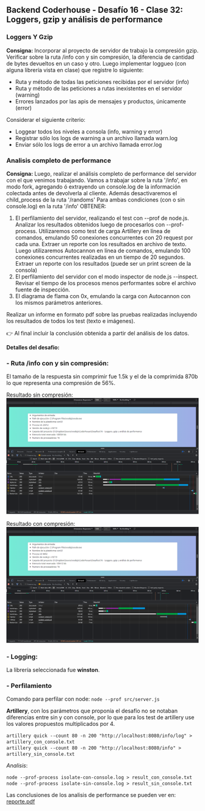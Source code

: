 ## **Backend Coderhouse - Desafío 16 - Clase 32: Loggers, gzip y análisis de performance**

### Loggers Y Gzip
**Consigna:**
Incorporar al proyecto de servidor de trabajo la compresión gzip.
Verificar sobre la ruta /info con y sin compresión, la diferencia de cantidad de bytes devueltos en un caso y otro.
Luego implementar loggueo (con alguna librería vista en clase) que registre lo siguiente:
 - Ruta y método de todas las peticiones recibidas por el servidor (info)
 - Ruta y método de las peticiones a rutas inexistentes en el servidor (warning)
 - Errores lanzados por las apis de mensajes y productos, únicamente (error)

Considerar el siguiente criterio:
 - Loggear todos los niveles a consola (info, warning y error)
 - Registrar sólo los logs de warning a un archivo llamada warn.log
 - Enviar sólo los logs de error a un archivo llamada error.log

### Analisis completo de performance
**Consigna:**
Luego, realizar el análisis completo de performance del servidor con el que venimos trabajando.
Vamos a trabajar sobre la ruta '/info', en modo fork, agregando ó extrayendo un console.log de la información colectada antes de devolverla al cliente. Además desactivaremos el child_process de la ruta '/randoms'
Para ambas condiciones (con o sin console.log) en la ruta '/info' OBTENER:

 1. El perfilamiento del servidor, realizando el test con --prof de node.js. Analizar los resultados obtenidos luego de procesarlos con --prof-process.
Utilizaremos como test de carga Artillery en línea de comandos, emulando 50 conexiones concurrentes con 20 request por cada una. Extraer un reporte con los resultados en archivo de texto.
Luego utilizaremos Autocannon en línea de comandos, emulando 100 conexiones concurrentes realizadas en un tiempo de 20 segundos. Extraer un reporte con los resultados (puede ser un print screen de la consola)
 2. El perfilamiento del servidor con el modo inspector de node.js --inspect. Revisar el tiempo de los procesos menos performantes sobre el archivo fuente de inspección.
 3. El diagrama de flama con 0x, emulando la carga con Autocannon con los mismos parámetros anteriores.

Realizar un informe en formato pdf sobre las pruebas realizadas incluyendo los resultados de todos los test (texto e imágenes).

👉 Al final incluir la conclusión obtenida a partir del análisis de los datos.


**Detalles del desafio:**

### - Ruta /info con y sin compresión:
El tamaño de la respuesta sin comprimir fue 1.5k y el de la comprimida 870b lo que representa una compresión de 56%.

Resultado sin compresión:
![](./img/info_normal.png)

Resultado con compresión:
![](./img/info_comprimido.png)

### - Logging:
La librería seleccionada fue **winston**.

### - Perfilamiento
Comando para perfilar con node:
`node --prof src/server.js`

**Artillery**, con los parámetros que proponía el desafío no se notaban diferencias entre sin y con console, por lo que para los test de artillery use los valores propuestos multiplicados por 4.
```
artillery quick --count 80 -n 200 "http://localhost:8080/info/log" > artillery_con_console.txt
artillery quick --count 80 -n 200 "http://localhost:8080/info" > artillery_sin_console.txt
```
*Analisis*:
```
node --prof-process isolate-con-console.log > result_con_console.txt
node --prof-process isolate-sin-console.log > result_sin_console.txt
```
Las conclusiones de los analisis de performance se pueden ver en: [reporte.pdf](./reporte.pdf)
